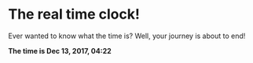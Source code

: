 # The real time clock!

Ever wanted to know what the time is? Well, your journey is about to end!

**The time is Dec 13, 2017, 04:22**
